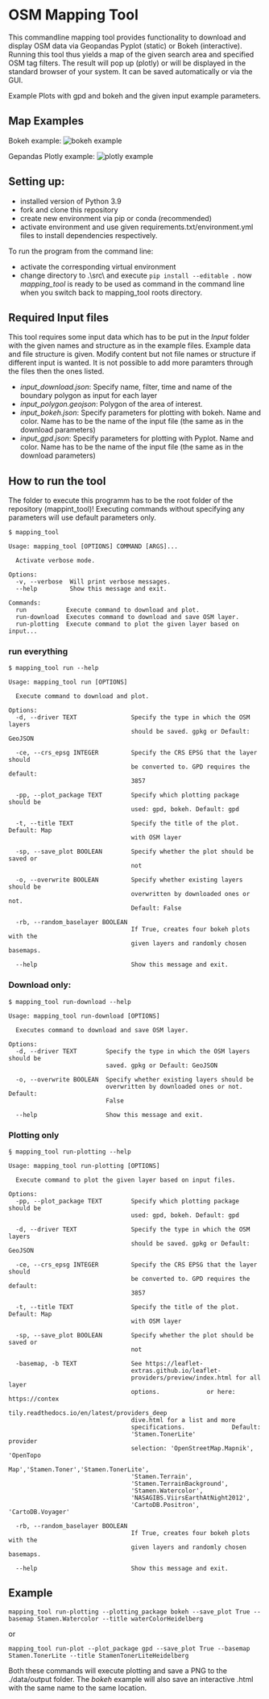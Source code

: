 # OSM Mapping Tool

This commandline mapping tool provides functionality to download and display OSM data via Geopandas Pyplot (static) or Bokeh (interactive). Running this tool thus yields a map of the given search area and specified OSM tag filters. The result will pop up (plotly) or will be displayed in the standard browser of your system. It can be saved automatically or via the GUI.


Example Plots with gpd and bokeh and the given input example parameters.

## Map Examples
Bokeh example:
![bokeh example](https://github.com/BoSott/mapping_tool/blob/main/data/example_output/example_map_bokeh.png)

Gepandas Plotly example:
![plotly example](https://github.com/BoSott/mapping_tool/blob/main/data/example_output/example_map_plotly.png)

## Setting up:
- installed version of Python 3.9
- fork and clone this repository
- create new environment via pip or conda (recommended)
- activate environment and use given requirements.txt/environment.yml files to install dependencies respectively.

To run the program from the command line:
- activate the corresponding virtual environment
- change directory to .\src\ and execute `pip install --editable .` now *mapping_tool* is ready to be used as command in the command line when you switch back to mapping_tool roots directory.

## Required Input files
This tool requires some input data which has to be put in the *Input* folder with the given names and structure as in the example files.
Example data and file structure is given. Modify content but not file names or structure if different input is wanted. It is not possible to add more paramters through the files then the ones listed.
- *input_download.json*: Specify name, filter, time and name of the boundary polygon as input for each layer
- *input_polygon.geojson*: Polygon of the area of interest.
- *input_bokeh.json*: Specify parameters for plotting with bokeh. Name and color. Name has to be the name of the input file (the same as in the download parameters)
- *input_gpd.json*: Specify parameters for plotting with Pyplot. Name and color. Name has to be the name of the input file (the same as in the download parameters)

## How to run the tool
The folder to execute this programm has to be the root folder of the repository (mappint_tool)!
Executing commands without specifying any parameters will use default parameters only.

```
$ mapping_tool

Usage: mapping_tool [OPTIONS] COMMAND [ARGS]...

  Activate verbose mode.

Options:
  -v, --verbose  Will print verbose messages.
  --help         Show this message and exit.

Commands:
  run           Execute command to download and plot.
  run-download  Executes command to download and save OSM layer.
  run-plotting  Execute command to plot the given layer based on input...
```

### run everything
```
$ mapping_tool run --help

Usage: mapping_tool run [OPTIONS]

  Execute command to download and plot.

Options:
  -d, --driver TEXT               Specify the type in which the OSM layers
                                  should be saved. gpkg or Default: GeoJSON

  -ce, --crs_epsg INTEGER         Specify the CRS EPSG that the layer should
                                  be converted to. GPD requires the default:
                                  3857

  -pp, --plot_package TEXT        Specify which plotting package should be
                                  used: gpd, bokeh. Default: gpd

  -t, --title TEXT                Specify the title of the plot. Default: Map
                                  with OSM layer

  -sp, --save_plot BOOLEAN        Specify whether the plot should be saved or
                                  not

  -o, --overwrite BOOLEAN         Specify whether existing layers should be
                                  overwritten by downloaded ones or not.
                                  Default: False

  -rb, --random_baselayer BOOLEAN
                                  If True, creates four bokeh plots with the
                                  given layers and randomly chosen basemaps.

  --help                          Show this message and exit.
```

### Download only:
```
$ mapping_tool run-download --help

Usage: mapping_tool run-download [OPTIONS]

  Executes command to download and save OSM layer.

Options:
  -d, --driver TEXT        Specify the type in which the OSM layers should be
                           saved. gpkg or Default: GeoJSON

  -o, --overwrite BOOLEAN  Specify whether existing layers should be
                           overwritten by downloaded ones or not. Default:
                           False

  --help                   Show this message and exit.
```

### Plotting only
```
§ mapping_tool run-plotting --help

Usage: mapping_tool run-plotting [OPTIONS]

  Execute command to plot the given layer based on input files.

Options:
  -pp, --plot_package TEXT        Specify which plotting package should be
                                  used: gpd, bokeh. Default: gpd

  -d, --driver TEXT               Specify the type in which the OSM layers
                                  should be saved. gpkg or Default: GeoJSON

  -ce, --crs_epsg INTEGER         Specify the CRS EPSG that the layer should
                                  be converted to. GPD requires the default:
                                  3857

  -t, --title TEXT                Specify the title of the plot. Default: Map
                                  with OSM layer

  -sp, --save_plot BOOLEAN        Specify whether the plot should be saved or
                                  not

  -basemap, -b TEXT               See https://leaflet-
                                  extras.github.io/leaflet-
                                  providers/preview/index.html for all layer
                                  options.             or here: https://contex
                                  tily.readthedocs.io/en/latest/providers_deep
                                  dive.html for a list and more
                                  specifications.             Default:
                                  'Stamen.TonerLite'             provider
                                  selection: 'OpenStreetMap.Mapnik', 'OpenTopo
                                  Map','Stamen.Toner','Stamen.TonerLite',
                                  'Stamen.Terrain',
                                  'Stamen.TerrainBackground',
                                  'Stamen.Watercolor',
                                  'NASAGIBS.ViirsEarthAtNight2012',
                                  'CartoDB.Positron', 'CartoDB.Voyager'

  -rb, --random_baselayer BOOLEAN
                                  If True, creates four bokeh plots with the
                                  given layers and randomly chosen basemaps.

  --help                          Show this message and exit.
```

## Example
`mapping_tool run-plotting --plotting_package bokeh --save_plot True --basemap Stamen.Watercolor --title waterColorHeidelberg`

or

`mapping_tool run-plot --plot_package gpd --save_plot True --basemap Stamen.TonerLite --title StamenTonerLiteHeidelberg`

Both these commands will execute plotting and save a PNG to the ./data/output folder. The *bokeh* example will also save an interactive .html with the same name to the same location.
